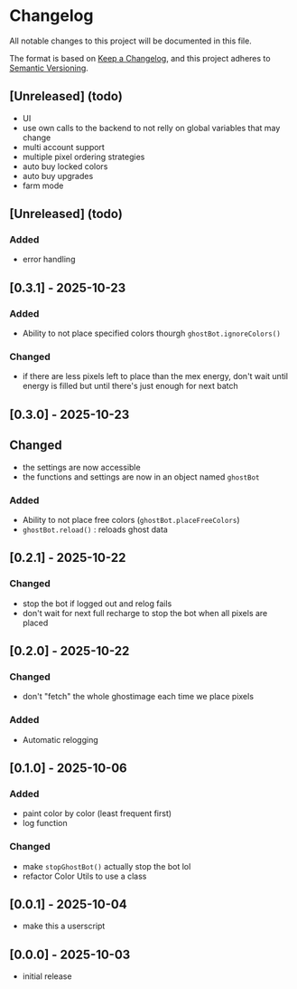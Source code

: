 # Changelog

All notable changes to this project will be documented in this file.

The format is based on [Keep a Changelog](https://keepachangelog.com/en/1.0.0/),
and this project adheres to [Semantic Versioning](https://semver.org/spec/v2.0.0.html).

## [Unreleased] (todo)
- UI
- use own calls to the backend to not relly on global variables that may change
- multi account support
- multiple pixel ordering strategies
- auto buy locked colors
- auto buy upgrades
- farm mode

## [Unreleased] (todo)
### Added
- error handling

## [0.3.1] - 2025-10-23
### Added
- Ability to not place specified colors thourgh `ghostBot.ignoreColors()`
### Changed
- if there are less pixels left to place than the mex energy, don't wait until energy is filled but until there's just enough for next batch

## [0.3.0] - 2025-10-23
## Changed
- the settings are now accessible
- the functions and settings are now in an object named `ghostBot`
### Added
- Ability to not place free colors (`ghostBot.placeFreeColors`)
- `ghostBot.reload()` : reloads ghost data

## [0.2.1] - 2025-10-22
### Changed
- stop the bot if logged out and relog fails
- don't wait for next full recharge to stop the bot when all pixels are placed

## [0.2.0] - 2025-10-22
### Changed
- don't "fetch" the whole ghostimage each time we place pixels
### Added
- Automatic relogging

## [0.1.0] - 2025-10-06
### Added
- paint color by color (least frequent first)
- log function
### Changed
- make `stopGhostBot()` actually stop the bot lol
- refactor Color Utils to use a class

## [0.0.1] - 2025-10-04
- make this a userscript

## [0.0.0] - 2025-10-03
- initial release
